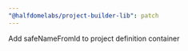 ```yaml
---
"@halfdomelabs/project-builder-lib": patch
---
```


Add safeNameFromId to project definition container
